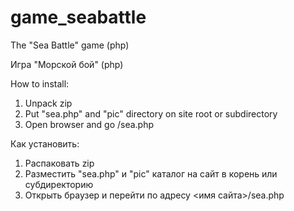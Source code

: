 # game_seabattle
The "Sea Battle" game (php)

Игра "Морской бой" (php)



How to install:
1. Unpack zip
2. Put "sea.php" and "pic" directory on site root or subdirectory
3. Open browser and go <site name>/sea.php

Как установить:
1. Распаковать zip
2. Разместить "sea.php" и "pic" каталог на сайт в корень или субдиректорию
3. Открыть браузер и перейти по адресу <имя сайта>/sea.php
